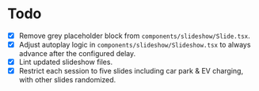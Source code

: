 # Todo

- [x] Remove grey placeholder block from `components/slideshow/Slide.tsx`.
- [x] Adjust autoplay logic in `components/slideshow/Slideshow.tsx` to always advance after the configured delay.
- [x] Lint updated slideshow files.
- [x] Restrict each session to five slides including car park & EV charging, with other slides randomized.
